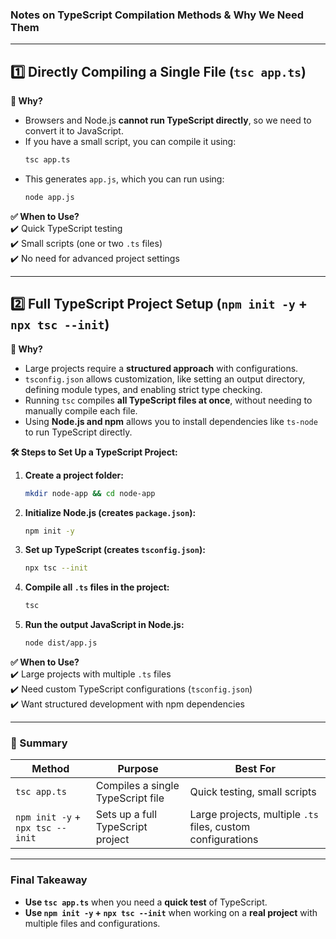 ### **Notes on TypeScript Compilation Methods & Why We Need Them**  

---

## **1️⃣ Directly Compiling a Single File (`tsc app.ts`)**  
**🔹 Why?**  
- Browsers and Node.js **cannot run TypeScript directly**, so we need to convert it to JavaScript.  
- If you have a small script, you can compile it using:  
  ```bash
  tsc app.ts
  ```
- This generates `app.js`, which you can run using:  
  ```bash
  node app.js
  ```
  
**✅ When to Use?**  
✔️ Quick TypeScript testing  
✔️ Small scripts (one or two `.ts` files)  
✔️ No need for advanced project settings  

---

## **2️⃣ Full TypeScript Project Setup (`npm init -y` + `npx tsc --init`)**  
**🔹 Why?**  
- Large projects require a **structured approach** with configurations.  
- `tsconfig.json` allows customization, like setting an output directory, defining module types, and enabling strict type checking.  
- Running `tsc` compiles **all TypeScript files at once**, without needing to manually compile each file.  
- Using **Node.js and npm** allows you to install dependencies like `ts-node` to run TypeScript directly.

**🛠️ Steps to Set Up a TypeScript Project:**  
1. **Create a project folder:**  
   ```bash
   mkdir node-app && cd node-app
   ```
2. **Initialize Node.js (creates `package.json`):**  
   ```bash
   npm init -y
   ```
3. **Set up TypeScript (creates `tsconfig.json`):**  
   ```bash
   npx tsc --init
   ```
4. **Compile all `.ts` files in the project:**  
   ```bash
   tsc
   ```
5. **Run the output JavaScript in Node.js:**  
   ```bash
   node dist/app.js
   ```

**✅ When to Use?**  
✔️ Large projects with multiple `.ts` files  
✔️ Need custom TypeScript configurations (`tsconfig.json`)  
✔️ Want structured development with npm dependencies  

---

### **📌 Summary**  
| Method | Purpose | Best For |
|--------|---------|----------|
| `tsc app.ts` | Compiles a single TypeScript file | Quick testing, small scripts |
| `npm init -y` + `npx tsc --init` | Sets up a full TypeScript project | Large projects, multiple `.ts` files, custom configurations |

---

### **Final Takeaway**  
- **Use `tsc app.ts`** when you need a **quick test** of TypeScript.  
- **Use `npm init -y` + `npx tsc --init`** when working on a **real project** with multiple files and configurations.  
